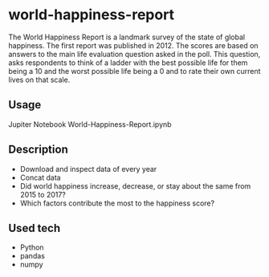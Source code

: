 # world-happiness-report
The World Happiness Report is a landmark survey of the state of global happiness. The first report was published in 2012. The scores are based on answers to the main life evaluation question asked in the poll. This question, asks respondents to think of a ladder with the best possible life for them being a 10 and the worst possible life being a 0 and to rate their own current lives on that scale.

Usage
--------
Jupiter Notebook World-Happiness-Report.ipynb

Description
--------
- Download and inspect data of every year
- Concat data
- Did world happiness increase, decrease, or stay about the same from 2015 to 2017?
- Which factors contribute the most to the happiness score?

Used tech
--------
- Python
- pandas
- numpy

